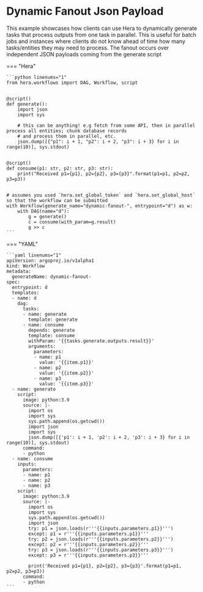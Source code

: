 # Dynamic Fanout Json Payload



This example showcases how clients can use Hera to dynamically generate tasks that process outputs from one task in
parallel. This is useful for batch jobs and instances where clients do not know ahead of time how many tasks/entities
they may need to process. The fanout occurs over independent JSON payloads coming from the generate script


=== "Hera"

    ```python linenums="1"
    from hera.workflows import DAG, Workflow, script


    @script()
    def generate():
        import json
        import sys

        # this can be anything! e.g fetch from some API, then in parallel process all entities; chunk database records
        # and process them in parallel, etc.
        json.dump([{"p1": i + 1, "p2": i + 2, "p3": i + 3} for i in range(10)], sys.stdout)


    @script()
    def consume(p1: str, p2: str, p3: str):
        print("Received p1={p1}, p2={p2}, p3={p3}".format(p1=p1, p2=p2, p3=p3))


    # assumes you used `hera.set_global_token` and `hera.set_global_host` so that the workflow can be submitted
    with Workflow(generate_name="dynamic-fanout-", entrypoint="d") as w:
        with DAG(name="d"):
            g = generate()
            c = consume(with_param=g.result)
            g >> c
    ```

=== "YAML"

    ```yaml linenums="1"
    apiVersion: argoproj.io/v1alpha1
    kind: Workflow
    metadata:
      generateName: dynamic-fanout-
    spec:
      entrypoint: d
      templates:
      - name: d
        dag:
          tasks:
          - name: generate
            template: generate
          - name: consume
            depends: generate
            template: consume
            withParam: '{{tasks.generate.outputs.result}}'
            arguments:
              parameters:
              - name: p1
                value: '{{item.p1}}'
              - name: p2
                value: '{{item.p2}}'
              - name: p3
                value: '{{item.p3}}'
      - name: generate
        script:
          image: python:3.9
          source: |-
            import os
            import sys
            sys.path.append(os.getcwd())
            import json
            import sys
            json.dump([{'p1': i + 1, 'p2': i + 2, 'p3': i + 3} for i in range(10)], sys.stdout)
          command:
          - python
      - name: consume
        inputs:
          parameters:
          - name: p1
          - name: p2
          - name: p3
        script:
          image: python:3.9
          source: |-
            import os
            import sys
            sys.path.append(os.getcwd())
            import json
            try: p1 = json.loads(r'''{{inputs.parameters.p1}}''')
            except: p1 = r'''{{inputs.parameters.p1}}'''
            try: p2 = json.loads(r'''{{inputs.parameters.p2}}''')
            except: p2 = r'''{{inputs.parameters.p2}}'''
            try: p3 = json.loads(r'''{{inputs.parameters.p3}}''')
            except: p3 = r'''{{inputs.parameters.p3}}'''

            print('Received p1={p1}, p2={p2}, p3={p3}'.format(p1=p1, p2=p2, p3=p3))
          command:
          - python
    ```

